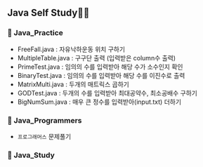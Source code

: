 ## Java Self Study💪🏻

### 💾 Java_Practice
+ FreeFall.java : 자유낙하운동 위치 구하기
+ MultipleTable.java : 구구단 출력 (입력받은 column수 출력)
+ PrimeTest.java : 임의의 수를 입력받아 해당 수가 소수인지 확인
+ BinaryTest.java : 임의의 수를 입력받아 해당 수를 이진수로 출력
+ MatrixMulti.java : 두개의 매트릭스 곱하기
+ GODTest.java : 두개의 수를 입력받아 최대공약수, 최소공배수 구하기
+ BigNumSum.java : 매우 큰 정수를 입력받아(input.txt) 더하기

### 💾 Java_Programmers
+ `프로그래머스` 문제풀기

### 💾 Java_Study
